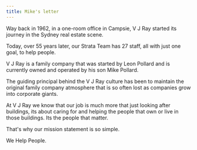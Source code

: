 ```yaml
---
title: Mike's letter
---
```


Way back in 1962, in a one-room office in Campsie, V J Ray started its journey in the Sydney real estate scene.

Today, over 55 years later, our Strata Team has 27 staff, all with just one goal, to help people.

V J Ray is a family company that was started by Leon Pollard and is currently owned and operated by his son Mike Pollard.

The guiding principal behind the V J Ray culture has been to maintain the original family company atmosphere that is so often lost as companies grow into corporate giants.

At V J Ray we know that our job is much more that just looking after buildings, its about caring for and helping the people that own or live in those buildings. Its the people
that matter.

That's why our mission statement is so simple.

We Help People.